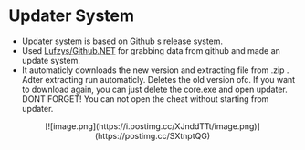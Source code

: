 # Updater System
- Updater system is based on Github s release system.
- Used [Lufzys/Github.NET](https://github.com/Lufzys/Github.NET "Lufzys/Github.NET") for grabbing data from github and made an update system.
- It automaticly downloads the new version and extracting file from .zip . Adter extracting run automaticly. Deletes the old version ofc. If you want to download again, you can just delete the core.exe and open updater. DONT FORGET! You can not open the cheat without starting from updater.
<p align="center">
[![image.png](https://i.postimg.cc/XJnddTTt/image.png)](https://postimg.cc/SXtnptQG)
</p>
